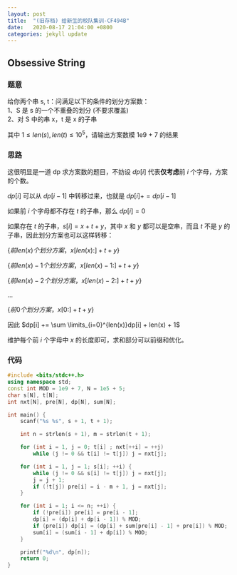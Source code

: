 ```yaml
---
layout: post
title:  "(旧存档) 给新生的校队集训-CF494B"
date:   2020-08-17 21:04:00 +0800
categories: jekyll update
---
```

## Obsessive String

### 题意

给你两个串 s, t：问满足以下的条件的划分方案数：  
1、S 是 s 的一个不重叠的划分 (不要求覆盖)  
2、对 S 中的串 x，t 是 x 的子串

其中 $1\le len(s), len(t)\le10^5$，请输出方案数模 1e9 + 7 的结果

### 思路

这很明显是一道 dp 求方案数的题目，不妨设 $dp[i]$ 代表**仅考虑**前 $i$ 个字母，方案的个数。

$dp[i]$ 可以从 $dp[i-1]$ 中转移过来，也就是 $dp[i] += dp[i - 1]$

如果前 $i$ 个字母都不存在 $t$ 的子串，那么 $dp[i] = 0$

如果存在 $t$ 的子串，$s[i] = x + t + y$，其中 $x$ 和 $y$ 都可以是空串，而且 $t$ 不是 $y$ 的子串，因此划分方案也可以这样转移：

$\{前 len(x) 个划分方案，x[len(x): ] + t + y\}$

$\{前 len(x) - 1 个划分方案，x[len(x) - 1: ] + t + y\}$

$\{前 len(x) - 2 个划分方案，x[len(x) - 2: ] + t + y\}$

...

$\{前 0 个划分方案，x[0: ] + t + y\}$

因此 $dp[i] += \sum \limits_{i=0}^{len(x)}dp[i] + len(x) + 1$

维护每个前 $i$ 个字母中 $x$ 的长度即可，求和部分可以前缀和优化。

### 代码

```c++
#include <bits/stdc++.h>
using namespace std;
const int MOD = 1e9 + 7, N = 1e5 + 5;
char s[N], t[N];
int nxt[N], pre[N], dp[N], sum[N];

int main() {
    scanf("%s %s", s + 1, t + 1);

    int n = strlen(s + 1), m = strlen(t + 1);

    for (int i = 1, j = 0; t[i] ; nxt[++i] = ++j)
        while (j != 0 && t[i] != t[j]) j = nxt[j];

    for (int i = 1, j = 1; s[i]; ++i) {
        while (j != 0 && s[i] != t[j]) j = nxt[j];
        j = j + 1;
        if (!t[j]) pre[i] = i - m + 1, j = nxt[j];
    }

    for (int i = 1; i <= n; ++i) {
        if (!pre[i]) pre[i] = pre[i - 1];
        dp[i] = (dp[i] + dp[i - 1]) % MOD;
        if (pre[i]) dp[i] = (dp[i] + sum[pre[i] - 1] + pre[i]) % MOD;
        sum[i] = (sum[i - 1] + dp[i]) % MOD;
    }

    printf("%d\n", dp[n]);
    return 0;
}
```
